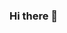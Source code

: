 ### Hi there 👋

<!--
**thdgus90/thdgus90** is a ✨ _special_ ✨ repository because its `README.md` (this file) appears on your GitHub profile.

<img src="https://capsule-render.vercel.app/api?type=waving&color=auto&height=300&section=header&text=SongHyeon&fontSize=90" />

Here are some ideas to get you started:

- 🔭 I’m currently working on ...
- 🌱 I’m currently learning ...
- 👯 I’m looking to collaborate on ...
- 🤔 I’m looking for help with ...
- 💬 Ask me about ...
- 📫 How to reach me: ...
- 😄 Pronouns: ...
- ⚡ Fun fact: ...
-->
